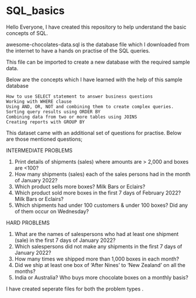 # SQL_basics

Hello Everyone, I have created this repository to help understand the basic concepts of SQL.

awesome-chocolates-data.sql is the database file which I downloaded from the internet
to have a hands on practise of the SQL queries.

This file can be imported to create a new database with the required sample data.

Below are the concepts which I have learned with the help of this sample database

    How to use SELECT statement to answer business questions
    Working with WHERE clause
    Using AND, OR, NOT and combining them to create complex queries.
    Sorting query results using ORDER BY
    Combining data from two or more tables using JOINS
    Creating reports with GROUP BY

This dataset came with an additional set of questions for practise. Below are those mentioned questions;

INTERMEDIATE PROBLEMS
1. Print details of shipments (sales) where amounts are > 2,000 and boxes are <100?
2. How many shipments (sales) each of the sales persons had in the month of January 2022?
3. Which product sells more boxes? Milk Bars or Eclairs?
4. Which product sold more boxes in the first 7 days of February 2022? Milk Bars or Eclairs?
5. Which shipments had under 100 customers & under 100 boxes? Did any of them occur on Wednesday?

HARD PROBLEMS
1. What are the names of salespersons who had at least one shipment (sale) in the first 7 days of January 2022?
2. Which salespersons did not make any shipments in the first 7 days of January 2022?
3. How many times we shipped more than 1,000 boxes in each month?
4. Did we ship at least one box of ‘After Nines’ to ‘New Zealand’ on all the months?
5. India or Australia? Who buys more chocolate boxes on a monthly basis?

I have created seperate files for both the problem types .
